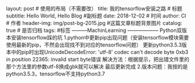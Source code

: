 layout:     post   				    # 使用的布局（不需要改）
title:      我的tensorflow安装之路 				# 标题 
subtitle:   Hello World, Hello Blog #副标题
date:       2018-12-02 				# 时间
author:     Cl 						# 作者
header-img: img/post-bg-2015.jpg 	#这篇文章标题背景图片
catalog: true 						# 是否归档
tags:								#标签
      ———MachinLearning
——————
Python双版本安装tensorflow踩的坑
1.python中更新pip出现问题（安装tensorflow模块需要使用最新的pip，不然会出现找不到对应的tensorflow问题）
   更新python3.5.3版本中的pip时出现UnicodeDecodeError: 'utf-8' codec can't decode byte 0xb3 in position 22365: invalid start byte错误
解决方法：根据提示，把出错文件里的那个方法里的参数utf-8换成gbk就可以解决
最后更新完成
2.版本问题：我按的是python3.5.3，tensorflow不支持python3.7

